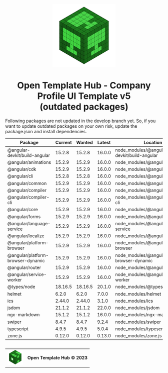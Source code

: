 <p align="center">
  <a href="https://opentemplatehub.com">
    <img src="https://raw.githubusercontent.com/open-template-hub/open-template-hub.github.io/master/assets/logo/ui/web-ui-logo.png" alt="Logo" width=200>
  </a>
</p>


<h1 align="center">
Open Template Hub - Company Profile UI Template v5
  <br/>
(outdated packages)
</h1>

Following packages are not updated in the develop branch yet. So, if you want to update outdated packages on your own risk, update the package.json and install dependencies.

| Package | Current | Wanted | Latest | Location |
| --- | --- | --- | --- | --- |
| @angular-devkit/build-angular | 15.2.8 | 15.2.8 | 16.0.0 | node_modules/@angular-devkit/build-angular |
| @angular/animations | 15.2.9 | 15.2.9 | 16.0.0 | node_modules/@angular/animations |
| @angular/cdk | 15.2.9 | 15.2.9 | 16.0.0 | node_modules/@angular/cdk |
| @angular/cli | 15.2.8 | 15.2.8 | 16.0.0 | node_modules/@angular/cli |
| @angular/common | 15.2.9 | 15.2.9 | 16.0.0 | node_modules/@angular/common |
| @angular/compiler | 15.2.9 | 15.2.9 | 16.0.0 | node_modules/@angular/compiler |
| @angular/compiler-cli | 15.2.9 | 15.2.9 | 16.0.0 | node_modules/@angular/compiler-cli |
| @angular/core | 15.2.9 | 15.2.9 | 16.0.0 | node_modules/@angular/core |
| @angular/forms | 15.2.9 | 15.2.9 | 16.0.0 | node_modules/@angular/forms |
| @angular/language-service | 15.2.9 | 15.2.9 | 16.0.0 | node_modules/@angular/language-service |
| @angular/localize | 15.2.9 | 15.2.9 | 16.0.0 | node_modules/@angular/localize |
| @angular/platform-browser | 15.2.9 | 15.2.9 | 16.0.0 | node_modules/@angular/platform-browser |
| @angular/platform-browser-dynamic | 15.2.9 | 15.2.9 | 16.0.0 | node_modules/@angular/platform-browser-dynamic |
| @angular/router | 15.2.9 | 15.2.9 | 16.0.0 | node_modules/@angular/router |
| @angular/service-worker | 15.2.9 | 15.2.9 | 16.0.0 | node_modules/@angular/service-worker |
| @types/node | 18.16.5 | 18.16.5 | 20.1.0 | node_modules/@types/node |
| helmet | 6.2.0 | 6.2.0 | 7.0.0 | node_modules/helmet |
| ics | 2.44.0 | 2.44.0 | 3.1.0 | node_modules/ics |
| jsdom | 21.1.2 | 21.1.2 | 22.0.0 | node_modules/jsdom |
| ngx-markdown | 15.1.2 | 15.1.2 | 16.0.0 | node_modules/ngx-markdown |
| swiper | 8.4.7 | 8.4.7 | 9.2.4 | node_modules/swiper |
| typescript | 4.9.5 | 4.9.5 | 5.0.4 | node_modules/typescript |
| zone.js | 0.12.0 | 0.12.0 | 0.13.0 | node_modules/zone.js |

<table align="right"><tr><td><a href="https://opentemplatehub.com"><img src="https://raw.githubusercontent.com/open-template-hub/open-template-hub.github.io/master/assets/logo/brand-logo.png" width="50px" alt="oth"/></a></td><td><b>Open Template Hub © 2023</b></td></tr></table>

